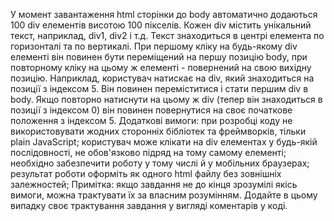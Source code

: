У момент завантаження html сторінки до body автоматично додаються 100 div елементів висотою 100 пікселів. Кожен div містить унікальний текст, наприклад, div1, div2 і т.д. Текст знаходиться в центрі елемента по горизонталі та по вертикалі. При першому кліку на будь-якому div елементі він повинен бути переміщений на першу позицію body, при повторному кліку на цьому ж елементі - повернений на свою вихідну позицію. Наприклад, користувач натискає на div, який знаходиться на позиції з індексом 5. Він повинен переміститися і стати першим div в body. Якщо повторно натиснути на цьому ж div (тепер він знаходиться в позиції з індексом 0) він повинен повернутися на своє початкове положення з індексом 5. Додаткові вимоги: при розробці коду не використовувати жодних сторонніх бібліотек та фреймворків, тільки plain JavaScript; користувач може клікати на div елементах у будь-якій послідовності, не обов'язково підряд на тому самому елементі; необхідно забезпечити роботу у тому числі й у мобільних браузерах; результат роботи оформіть як одного html файлу без зовнішніх залежностей; Примітка: якщо завдання не до кінця зрозумілі якісь вимоги, можна трактувати їх за власним розумінням. Додайте в цьому випадку своє трактування завдання у вигляді коментарів у коді.
